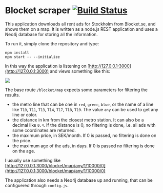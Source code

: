 # Blocket scraper [![Build Status](https://travis-ci.org/emmmile/blocket.svg?branch=master)](https://travis-ci.org/emmmile/blocket)

This application downloads all rent ads for Stockholm from Blocket.se, and shows them on a map.
It is written as a node.js REST application and uses a Neo4j database for storing all the information.

To run it, simply clone the repository and type:
```
npm install
npm start -- --initialize
```

In this way the application is listening on [http://127.0.0.1:3000](http://127.0.0.1:3000) and views something like this:

![](https://raw.githubusercontent.com/emmmile/blocket/master/screenshot.png)

The base route `/blocket/map` expects some parameters for filtering the results.

- the metro line that can be one in `red`, `green`, `blue`, or the name of a line like `T10`, `T11`,  `T13`, `T14`,  `T17`, `T18`,  `T19`. The value `any` can be used to get any line or color.
- the distance in km from the closest metro station. It can also be a decimal like `0.4`. If the distance is 0, no filtering is done, i.e. all ads with some coordinates are returned.
- the maximum price, in SEK/month. If 0 is passed, no filtering is done on the price.
- the maximum age of the ads, in days. If 0 is passed no filtering is done on the age.

I usually use something like [http://127.0.0.1:3000/blocket/map/any/1/10000/0](http://127.0.0.1:3000/blocket/map/any/1/10000/0)

The application also needs a Neo4j database up and running, that can be configuered through `config.js`.
